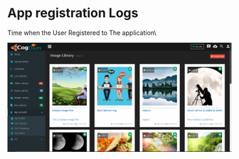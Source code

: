 # App registration Logs

Time when the User Registered to The application\

![](../.gitbook/assets/image%20%28107%29.png)

